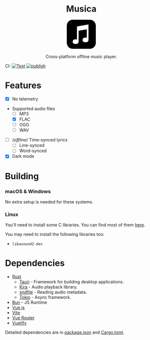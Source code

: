 <h1 align="center">Musica</h1>
<p align="center">
  <img width="96" src="src-tauri/icons/icon.png">
</p>
<p align="center">Cross-platform offline music player.</p>

 CI: [![Test](https://github.com/br0kenpixel/musica/actions/workflows/rust-test.yml/badge.svg?branch=main)](https://github.com/br0kenpixel/musica/actions/workflows/rust-test.yml) [![publish](https://github.com/br0kenpixel/musica/actions/workflows/tauri-publish.yml/badge.svg)](https://github.com/br0kenpixel/musica/actions/workflows/tauri-publish.yml)

# Features
- [x] No telemetry
- Supported audio files
  - [ ] MP3
  - [x] FLAC
  - [ ] OGG
  - [ ] WAV
- [ ] _(offline)_ Time-synced lyrics
    - [ ] Line-synced
    - [ ] Word-synced
- [x] Dark mode

# Building

### macOS & Windows
No extra setup is needed for these systems.

### Linux
You'll need to install some C libraries. You can find most of them [here](https://tauri.app/v1/guides/getting-started/prerequisites#setting-up-linux).

You may need to install the following libraries too:
- `libasound2-dev`

# Dependencies
- [Rust](https://rustlang.org/)
  - [Tauri](https://crates.io/crates/tauri) - Framework for building desktop applications.
  - [Kira](https://crates.io/crates/kira) - Audio playback library.
  - [sndfile](https://crates.io/crates/sndfile) - Reading audio metadata.
  - [Tokio](https://crates.io/crates/tokio) - Async framework.
- [Bun](https://bun.sh/) - JS Runtime
- [Vue.js](https://vuejs.org/)
- [Vite](https://vitejs.dev/)
- [Vue Router](https://router.vuejs.org/)
- [Vuetify](https://vuetifyjs.com/en/)

Detailed dependencies are in [package.json](package.json) and [Cargo.toml](src-tauri/Cargo.toml).
